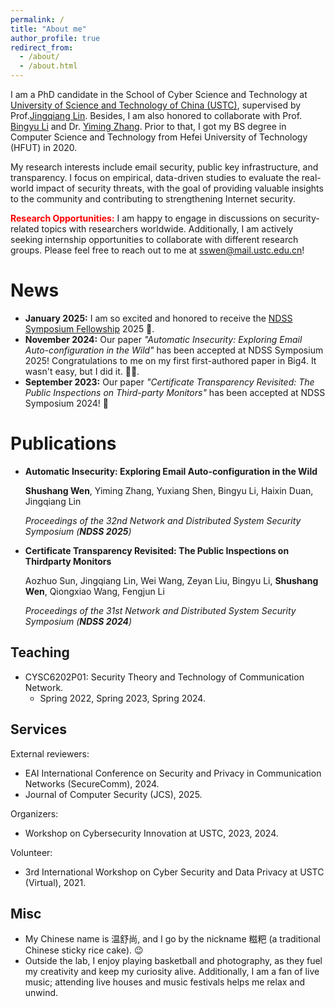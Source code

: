 ```yaml
---
permalink: /
title: "About me"
author_profile: true
redirect_from: 
  - /about/
  - /about.html
---
```


I am a PhD candidate in the School of Cyber Science and Technology at [University of Science and Technology of China (USTC)](https://en.ustc.edu.cn/), supervised by Prof.[Jingqiang Lin](https://lin-jingqiang.github.io/). Besides, I am also honored to collaborate with Prof. [Bingyu Li](https://scholar.google.com/citations?hl=zh-CN&user=_pqPCqcAAAAJ) and Dr. [Yiming Zhang](https://cypher-z.github.io/). Prior to that, I got my BS degree in Computer Science and Technology from Hefei University of Technology (HFUT) in 2020. 

My research interests include email security, public key infrastructure, and transparency. I focus on empirical, data-driven studies to evaluate the real-world impact of security threats, with the goal of providing valuable insights to the community and contributing to strengthening Internet security.

<span style="color:red;">**Research Opportunities:**</span> I am happy to engage in discussions on security-related topics with researchers worldwide. Additionally, I am actively seeking internship opportunities to collaborate with different research groups. Please feel free to reach out to me at [sswen@mail.ustc.edu.cn](mailto:sswen@mail.ustc.edu.cn)!

News
======

- **January 2025:** I am so excited and honored to receive the [NDSS Symposium Fellowship](https://www.internetsociety.org/fellowships/ndss-symposium/2025-fellows/) 2025 🎉.
- **November 2024:** Our paper *"Automatic Insecurity: Exploring Email Auto-configuration in the Wild"* has been accepted at NDSS Symposium 2025! Congratulations to me on my first first-authored paper in Big4. It wasn't easy, but I did it. 🎉🥳.
- **September 2023:** Our paper *"Certificate Transparency Revisited: The Public Inspections on Third-party Monitors"* has been accepted at NDSS Symposium 2024! 🎉

Publications
======
- **Automatic Insecurity: Exploring Email Auto-configuration in the Wild**

  **Shushang Wen**, Yiming Zhang, Yuxiang Shen, Bingyu Li, Haixin Duan, Jingqiang Lin

  *Proceedings of the 32nd Network and Distributed System Security Symposium (**NDSS 2025**)*

- **Certificate Transparency Revisited: The Public Inspections on Thirdparty Monitors**

  Aozhuo Sun, Jingqiang Lin, Wei Wang, Zeyan Liu, Bingyu Li, **Shushang Wen**, Qiongxiao Wang, Fengjun Li

  *Proceedings of the 31st Network and Distributed System Security Symposium (**NDSS 2024**)*

Teaching
------
- CYSC6202P01: Security Theory and Technology of Communication Network.
  - Spring 2022, Spring 2023, Spring 2024.

Services
------
External reviewers:

- EAI International Conference on Security and Privacy in Communication Networks (SecureComm), 2024.
- Journal of Computer Security (JCS), 2025.

Organizers:

- Workshop on Cybersecurity Innovation at USTC, 2023, 2024.

Volunteer:

- 3rd International Workshop on Cyber Security and Data Privacy at USTC (Virtual), 2021.

Misc
------
- My Chinese name is 温舒尚, and I go by the nickname 糍粑 (a traditional Chinese sticky rice cake).  😉
- Outside the lab, I enjoy playing basketball and photography, as they fuel my creativity and keep my curiosity alive. Additionally, I am a fan of live music; attending live houses and music festivals helps me relax and unwind.
